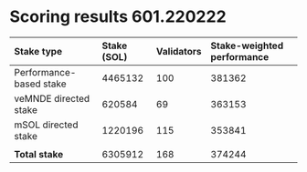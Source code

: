 # Scoring results 601.220222

| Stake type              | Stake (SOL) | Validators | Stake-weighted performance |
|:------------------------|:------------|:-----------|:---------------------------|
| Performance-based stake | 4465132     | 100        | 381362                     |
| veMNDE directed stake   | 620584      | 69         | 363153                     |
| mSOL directed stake     | 1220196     | 115        | 353841                     |
|                         |             |            |                            |
| **Total stake**         | 6305912     | 168        | 374244                     |
